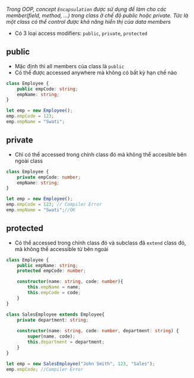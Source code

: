 
*Trong OOP, concept `Encapsulation` được sử dụng để làm cho các member(field, method, ...) trong class ở chế độ public hoặc private. Tức là một class có thể control được khả năng hiển thị của data members*

- Có 3 loại access modifiers: `public`, `private`, `protected`

## public

- Mặc định thì all members của class là `public`
- Có thể được accessed anywhere mà không có bất kỳ hạn chế nào

```ts
class Employee {
	public empCode: string;
	empName: string;
}

let emp = new Employee();
emp.empCode = 123;
emp.empName = "Swati";
```


## private

- Chỉ có thể accessed trong chính class đó mà không thể accesible bên ngoài class

```ts
class Employee {
    private empCode: number;
    empName: string;
}

let emp = new Employee();
emp.empCode = 123; // Compiler Error
emp.empName = "Swati";//OK
```


## protected

- Có thể accessed trong chính class đó và subclass đã `extend` class đó, mà không thể accessible từ bên ngoài

```ts
class Employee {
    public empName: string;
    protected empCode: number;

    constructor(name: string, code: number){
        this.empName = name;
        this.empCode = code;
    }
}

class SalesEmployee extends Employee{
    private department: string;
    
    constructor(name: string, code: number, department: string) {
        super(name, code);
        this.department = department;
    }
}

let emp = new SalesEmployee("John Smith", 123, "Sales");
emp.empCode; //Compiler Error
```